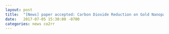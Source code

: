```yaml
---
layout: post
title:  "[News] paper accepted: Carbon Dioxide Reduction on Gold Nanoparticles (J. Phys. Chem. Lett.)"
date:   2017-07-05 15:30:00 -0700
categories: news co2rr
---
```



